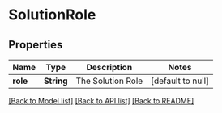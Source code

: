 # SolutionRole
## Properties

| Name | Type | Description | Notes |
|------------ | ------------- | ------------- | -------------|
| **role** | **String** | The Solution Role | [default to null] |

[[Back to Model list]](../README.md#documentation-for-models) [[Back to API list]](../README.md#documentation-for-api-endpoints) [[Back to README]](../README.md)

